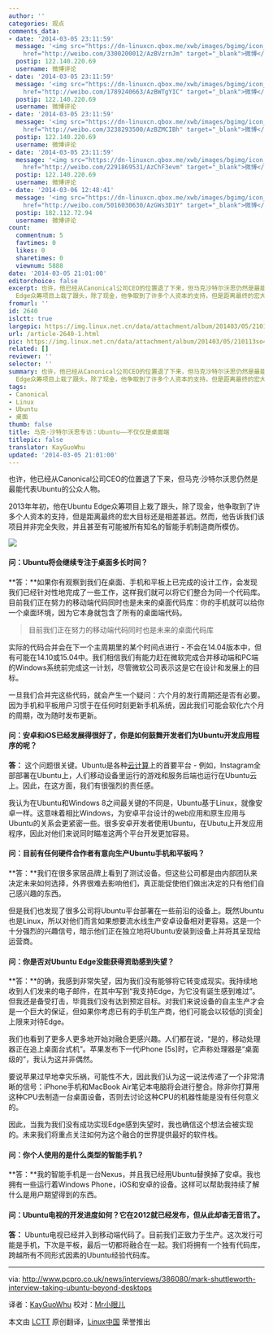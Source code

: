 ```yaml
---
author: ''
categories: 观点
comments_data:
- date: '2014-03-05 23:11:59'
  message: '<img src="https://dn-linuxcn.qbox.me/xwb/images/bgimg/icon_logo.png" />远行的心_56136(<a
    href="http://weibo.com/3300200012/AzBVzrnJm" target="_blank">微博</a>): 转发微博'
  postip: 122.140.220.69
  username: 微博评论
- date: '2014-03-05 23:11:59'
  message: '<img src="https://dn-linuxcn.qbox.me/xwb/images/bgimg/icon_logo.png" />Xuander是誰(<a
    href="http://weibo.com/1789240663/AzBWTgYIC" target="_blank">微博</a>): 转发微博'
  postip: 122.140.220.69
  username: 微博评论
- date: '2014-03-05 23:11:59'
  message: '<img src="https://dn-linuxcn.qbox.me/xwb/images/bgimg/icon_logo.png" />_yshuai(<a
    href="http://weibo.com/3238293500/AzBZMCIBh" target="_blank">微博</a>): Repost'
  postip: 122.140.220.69
  username: 微博评论
- date: '2014-03-05 23:11:59'
  message: '<img src="https://dn-linuxcn.qbox.me/xwb/images/bgimg/icon_logo.png" />寒夜的冷-Soledad(<a
    href="http://weibo.com/2291869531/AzChF3evm" target="_blank">微博</a>): 转发微博'
  postip: 122.140.220.69
  username: 微博评论
- date: '2014-03-06 12:48:41'
  message: '<img src="https://dn-linuxcn.qbox.me/xwb/images/bgimg/icon_logo.png" />dusKID(<a
    href="http://weibo.com/5016030630/AzGWs3D1Y" target="_blank">微博</a>): 转发微博'
  postip: 182.112.72.94
  username: 微博评论
count:
  commentnum: 5
  favtimes: 0
  likes: 0
  sharetimes: 0
  viewnum: 5888
date: '2014-03-05 21:01:00'
editorchoice: false
excerpt: 也许，他已经从Canonical公司CEO的位置退了下来，但马克沙特尔沃思仍然是最能代表Ubuntu的公众人物。 2013年年初，他在Ubuntu
  Edge众筹项目上栽了跟头，除了现金，他争取到了许多个人资本的支持，但是距离最终的宏大 ...
fromurl: ''
id: 2640
islctt: true
largepic: https://img.linux.net.cn/data/attachment/album/201403/05/210113so4u2soo4ou6hny5.jpg
url: /article-2640-1.html
pic: https://img.linux.net.cn/data/attachment/album/201403/05/210113so4u2soo4ou6hny5.jpg.thumb.jpg
related: []
reviewer: ''
selector: ''
summary: 也许，他已经从Canonical公司CEO的位置退了下来，但马克沙特尔沃思仍然是最能代表Ubuntu的公众人物。 2013年年初，他在Ubuntu
  Edge众筹项目上栽了跟头，除了现金，他争取到了许多个人资本的支持，但是距离最终的宏大 ...
tags:
- Canonical
- Linux
- Ubuntu
- 桌面
thumb: false
title: 马克·沙特尔沃思专访：Ubuntu——不仅仅是桌面端
titlepic: false
translator: KayGuoWhu
updated: '2014-03-05 21:01:00'
---
```


也许，他已经从Canonical公司CEO的位置退了下来，但马克·沙特尔沃思仍然是最能代表Ubuntu的公众人物。


2013年年初，他在Ubuntu Edge众筹项目上栽了跟头，除了现金，他争取到了许多个人资本的支持，但是距离最终的宏大目标还是相差甚远。然而，他告诉我们该项目并非完全失败，并且甚至有可能被所有知名的智能手机制造商所模仿。


![](/data/attachment/album/201403/05/210113so4u2soo4ou6hny5.jpg)


#### 问：Ubuntu将会继续专注于桌面多长时间？


**答：**如果你有观察到我们在桌面、手机和平板上已完成的设计工作，会发现我们已经针对性地完成了一些工作，这样我们就可以将它们整合为同一个代码库。目前我们正在努力的移动端代码同时也是未来的桌面代码库：你的手机就可以给你一个桌面环境，因为它本身就包含了所有的桌面端代码。



> 
> 目前我们正在努力的移动端代码同时也是未来的桌面代码库
> 
> 
> 


实际的代码合并会在下一个主周期里的某个时间点进行 - 不会在14.04版本中，但有可能在14.10或15.04中。我们相信我们有能力赶在微软完成合并移动端和PC端的Windows系统前完成这一计划，尽管微软公司表示这是它在设计和发展上的目标。


一旦我们合并完这些代码，就会产生一个疑问：六个月的发行周期还是否有必要。因为手机和平板用户习惯于在任何时刻更新手机系统，因此我们可能会软化六个月的周期，改为随时发布更新。


#### 问：安卓和iOS已经发展得很好了，你是如何鼓舞开发者们为Ubuntu开发应用程序的呢？


**答：** 这个问题很关键。Ubuntu是各种[云计算](http://www.cloudpro.co.uk/)上的首要平台 - 例如，Instagram全部部署在Ubuntu上，人们移动设备里运行的游戏和服务后端也运行在Ubuntu云上。因此，在这方面，我们有很强烈的责任感。


我认为在Ubuntu和Windows 8之间最关键的不同是，Ubuntu基于Linux，就像安卓一样。这意味着相比Windows，为安卓平台设计的web应用和原生应用与Ubuntu的关系会更紧密一些。很多安卓开发者使用Ubuntu，在Ubutu上开发应用程序，因此对他们来说同时瞄准这两个平台开发更加容易。


#### 问：目前有任何硬件合作者有意向生产Ubuntu手机和平板吗？


**答：**我们在很多家居品牌上看到了测试设备。但这些公司都是由内部团队来决定未来如何选择，外界很难去影响他们，真正能促使他们做出决定的只有他们自己感兴趣的东西。


但是我们也发现了很多公司将Ubuntu平台部署在一些前沿的设备上。既然Ubuntu也是Linux，所以对他们而言如果想要流水线生产安卓设备相对更容易。这是一个十分强烈的兴趣信号，暗示他们正在独立地将Ubuntu安装到设备上并将其呈现给运营商。


#### 问：你是否对Ubuntu Edge没能获得资助感到失望？


**答：**的确，我感到非常失望，因为我们没有能够将它转变成现实。我持续地收到人们发来的电子邮件，在其中写到“我支持Edge，为它没有诞生感到难过”。但我还是备受打击，毕竟我们没有达到预定目标。对我们来说设备的自主生产才会是一个巨大的保证，但如果你考虑已有的手机生产商，他们可能会以较低的[资金]上限来对待Edge。


我们也看到了更多人更多地开始对融合更感兴趣。人们都在说，“是的，移动处理器正在追上桌面台式机”。苹果发布下一代iPhone [5s]时，它声称处理器是“桌面级的”，我认为这并非偶然。


要说苹果过早地幸灾乐祸，可能性不大，因此我们认为这一说法传递了一个非常清晰的信号：iPhone手机和MacBook Air笔记本电脑将会进行整合。除非你打算用这种CPU去制造一台桌面设备，否则去讨论这种CPU的机器性能是没有任何意义的。


因此，当我为我们没有成功实现Edge感到失望时，我也确信这个想法会被实现的。未来我们将重点关注如何为这个融合的世界提供最好的软件栈。


#### 问：你个人使用的是什么类型的智能手机？


**答：**我的智能手机是一台Nexus，并且我已经用Ubuntu替换掉了安卓。我也拥有一些运行着Windows Phone，iOS和安卓的设备。这样可以帮助我持续了解什么是用户期望得到的东西。


#### 问：Ubuntu电视的开发进度如何？它在2012就已经发布，但从此却杳无音讯了。


**答：** Ubuntu电视已经并入到移动端代码了。目前我们正致力于生产。这次发行可能是手机，下次是平板，最后一切都将融合在一起。我们将拥有一个独有代码库，跨越所有不同形式因素的Ubuntu经验代码库。




---


via: <http://www.pcpro.co.uk/news/interviews/386080/mark-shuttleworth-interview-taking-ubuntu-beyond-desktops>


译者：[KayGuoWhu](https://github.com/KayGuoWhu) 校对：[Mr小眼儿](http://blog.csdn.net/tinyeyeser)


本文由 [LCTT](https://github.com/LCTT/TranslateProject) 原创翻译，[Linux中国](http://linux.cn/) 荣誉推出